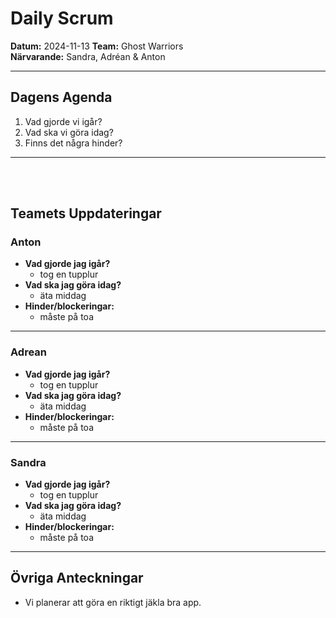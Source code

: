 # Daily Scrum

**Datum:** 2024-11-13
**Team:** Ghost Warriors  
**Närvarande:** Sandra, Adréan & Anton

---

## Dagens Agenda

1. Vad gjorde vi igår?
2. Vad ska vi göra idag?
3. Finns det några hinder?

---

<br>
<br>

## Teamets Uppdateringar

### Anton

- **Vad gjorde jag igår?**
  - tog en tupplur
- **Vad ska jag göra idag?**
  - äta middag
- **Hinder/blockeringar:**
  - måste på toa

---

### Adrean

- **Vad gjorde jag igår?**
  - tog en tupplur
- **Vad ska jag göra idag?**
  - äta middag
- **Hinder/blockeringar:**
  - måste på toa

---

### Sandra

- **Vad gjorde jag igår?**
  - tog en tupplur
- **Vad ska jag göra idag?**
  - äta middag
- **Hinder/blockeringar:**
  - måste på toa

---

## Övriga Anteckningar

- Vi planerar att göra en riktigt jäkla bra app.

